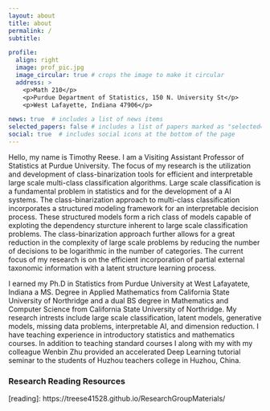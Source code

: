```yaml
---
layout: about
title: about
permalink: /
subtitle: 

profile:
  align: right
  image: prof_pic.jpg
  image_circular: true # crops the image to make it circular
  address: >
    <p>Math 210</p>
    <p>Purdue Department of Statistics, 150 N. University St</p>
    <p>West Lafayette, Indiana 47906</p>

news: true  # includes a list of news items
selected_papers: false # includes a list of papers marked as "selected={true}"
social: true  # includes social icons at the bottom of the page
---
```

<!-- Your first and last name: Start by writing your name. That wasn’t so hard! -->
<!-- Your company or brand: If you have a consulting firm, a brand you use for your side hustle, or a company you currently work at, list that next. -->
<!-- Your current function: What do you do for work? You can either list your current title or a short, descriptive phrase about your role here. -->
<!-- Your north star: People reading your bio will also want to get a sense of who you are. Listing your overall goal, values, or a statement that describes your ethos will help them get to know you, even in short bios. -->
<!-- Your top three accomplishments: Especially in professional bios, you’ll need a few accomplishments to show off what you’ve done in your career. Choose the top two or three large milestones from your career (no more), and put them next. -->
<!-- Your cute closer (optional): This may not be necessary in a shorter bio for Twitter or Instagram. But for a website or similarly professional bio, you may want to add a sentence describing who you are outside of work. -->
<!-- Your contact info (optional): Depending on the site, you may also want to include an email, contact form, or another easy way for readers to reach you. List this information at the end of your bio. -->

<p>
Hello, my name is Timothy Reese. I am a Visiting Assistant Professor of Statistics at Purdue University. 
The focus of my research is the utilization and development of class-binarization tools for efficient and interpretable large scale multi-class classification algorithms. 
Large scale classification is a fundamental problem in statistics and for the development of a AI systems.
The class-binarization approach to multi-class classification incorporates a structured modeling framework for an interpretable decision process.
These structured models form a rich class of models capable of exploting the dependency sturcture inherent to large scale classification problems.
The class-binarization approach further allows for a great reduction in the complexity of large scale problems by 
reducing the number of decisions to be logarithmic in the number of categories. 
The current focus of my research is on the efficient incorporation of partial external taxonomic information with a latent structure learning process.
</p>

<p>
I earned my Ph.D in Statistics from Purdue University at West Lafayatete, Indiana a MS. Degree in Applied Mathematics from California State University of Northridge
and a dual BS degree in Mathematics and Computer Science from California State University of Northridge. 
My research intrests include large scale classification, latent models, generative models, missing data problems, interpretable AI, and dimension reduction. 
I have teaching experience in introductory statistics and mathematics courses. 
In addition to teaching standard courses I along with my with my colleague Wenbin Zhu provided an accelerated Deep Learning tutorial seminar to the students of Huzhou teachers college in Huzhou, China.
</p>

<p>
<h3><b>Research Reading Resources </b></h3>
[reading]: https://treese41528.github.io/ResearchGroupMaterials/


</p>
